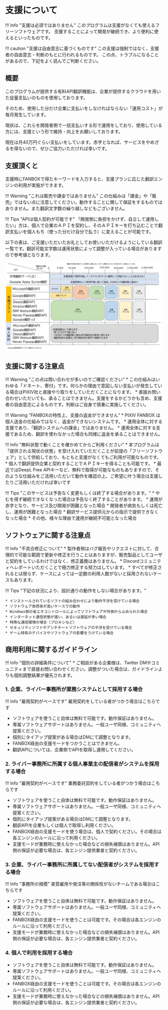 # 支援について

!!! Info "支援は必須ではありません"
    このプログラムは支援がなくても使えるフリーソフトウェアです。
    支援することによって開発が継続でき、より便利に使えるといったものです。

!!! caution "支援は自由意志に基づくものです"
    この支援は強制ではなく、支援者の自由意志・判断のもとに行われるものです。
    この点、トラブルになることがあるので、下記をよく読んでご判断ください。

## 概要
このプログラムが提供する有料API翻訳機能は、企業が提供するクラウドを用いた従量支払いのものを使用しております。

そのため、使用した分だけ企業に支払いをしなければならない「運用コスト」が毎月発生しています。

現状は、これらを開発者側で一括支払いする形で運用をしており、使用している方には、支援という形で維持・向上をお願いしております。

現在は月40万円ぐらい支払いをしています。赤字となれば、サービスをやめざるを得ないので、ぜひご協力いただければ幸いです。

## 支援頂くと
支援時にFANBOXで得たキーワードを入力すると、支援プランに応じた翻訳エンジンの利用が実施ができます。

!!! Warning "これは販売や課金ではありません"
    この仕組みは「課金」や「販売」ではない点に注意してください。動作することに関して保証をするものではありません。また翻訳文字数の繰り越しなどもございません。

!!! Tips "APIは個人契約が可能です"
    「開発側に負担をかけず、自立して運用したい」方は、個人で企業のＡＰＩを契約し、そのＡＰＩキーを打ち込むことで翻訳支払いを個人もち（使った分だけ自分で払う）に変えることが可能です。

以下の表は、ご支援いただいたお礼としてお使いいただけるようにしている翻訳一覧です。翻訳可能文字数は運用状態によって調整が入っている場合がありますので参考値となります。

![表](images/support_countermap.jpg)

## 支援に関する注意点

!!! Warning "この点は問い合わせが多いのでご確認ください"
    * この仕組みはいわゆる「ドネート、寄付」です。何らかの理由で意図しない支払いが発生している場合はPIXIV社と直接やり取りをしていただくことになります。
    * 直接お問い合わせいただいても、承ることはできません。支援をするかどうかも含め、支援者の自由意志によるものです。判断はご自身で慎重に実施してください。

!!! Warning "FANBOXの特性上、支援の返金ができません"
    * PIXIV FANBOX は個人送金の仕組みではなく、返金ができないシステムです。
    * 運用全体に対する支援であり、「翻訳システムへの課金」ではありません。
    * 運用全体に対する支援であるため、翻訳を使わなかった場合も同様に返金を承ることはできません。

!!! Info "無料状態で動くことを確かめてからご利用ください"
    * 本プログラムは「提供される現状の状態」を受け入れていただくことが前提の「フリーソフトウェア」として供給しており、もともと支援がなくてもご利用が可能なものです。
    * 個人で翻訳提供企業と契約することでＡＰＩキーを得ることも可能です。
    * 最近ではDeepL Free APIキーなど、無料で取得が可能なものもありますので、そのような仕組みをご活用いただいて動作を確認の上、ご希望に叶う場合は支援したりご活用いただければ幸いです

!!! Tips "このサービスは予告なく変更もしくは終了する場合があります。"
    * やむを得ず継続できなくなった場合は予告なく終了することがあります。
        * 運用が赤字となり、サービス及び開発が困難となった場合
        * 開発者が病気もしくは死亡し、運用が困難となった場合
        * 翻訳サービス提供元からの指示で提供できなくなった場合
        * その他、様々な理由で運用が継続不可能となった場合

## ソフトウェアに関する注意点

!!! Info "不具合修正について"
    * 製作者側はバグ報告やリクエストに対して、合理的で可能な範囲で更新や修正を行うことはありますが、販売製品としてユーザと契約をしているわけではなく、修正義務はありません。
    * Discordコミュニティへレポートいただくことで極力修正する努力はしています。
    * すべてが修正されるとは限らず、ケースによっては一定数の利用人数がないと採用されないケースもあります。

!!! Tips "下記の状況により、設計通りの動作をしない場合があります。"

    * インストールされているソフトの組み合わせにより動作干渉を受けている場合
    * ソフトウェア負荷率が高いケースでの動作
    * Windows側の省エネコントロールによってソフトウェアが外側から止められた場合
    * インターネット通信状態が遅い、あるいは遅延が多い場合
    * 特殊な通信環境の場合（プロキシなど）
    * セキュリティソフトやアンチチートソフトウェアの干渉を受けている場合
    * ゲーム特有のデバイスやソフトウェアの影響をうけている場合

## 商用利用に関するガイドライン

!!! Info "個別の詳細条件について"
    * ご相談がある企業様は、Twitter DMやコミュニティまで直接お問い合わせください。調整がついた場合は、ガイドラインよりも個別調整結果が優先されます。

### 1. 企業、ライバー事務所が業務システムとして採用する場合

!!! Info "雇用契約がベースです"
    雇用契約をしている者がつかう場合はこちらです

* ソフトウェアを使うこと自体は無料で可能です。動作保証はありません。
* 専属ソフトウェアサポートはありません。一般ユーザ同様、コミュニティへ提案ください。
* 個別にタイアップ提案がある場合はDMにて調整となります。
* FANBOX経由の支援モードをつかうことはできません。
* 翻訳APIについては、企業側でAPIを取得し運用してください。

### 2. ライバー事務所に所属する個人事業主の配信者がシステムを採用する場合

!!! Info "雇用契約がベースです"
    業務委託契約をしている者がつかう場合はこちらです

* ソフトウェアを使うこと自体は無料で可能です。動作保証はありません。
* 専属ソフトウェアサポートはありません。一般ユーザ同様、コミュニティへ提案ください。
* 個別にタイアップ提案がある場合はDMにて調整となります。
* 翻訳APIを企業もしくは個人で取得し利用ください。
* FANBOX経由の支援モードを使う場合は、個人で契約ください。その場合は各エンジンのルールに沿って利用ください。
* 支援モードが業務時に使えなかった場合などの損失補償はありません。API側の保証が必要な場合は、各エンジン提供業者と契約ください。

### 3. 企業、ライバー事務所に所属してない配信者がシステムを採用する場合

!!! Info "事務所の規模"
    実質雇用や発注等の関係性がないチームである場合はこちらです

* ソフトウェアを使うこと自体は無料で可能です。動作保証はありません。
* 専属ソフトウェアサポートはありません。一般ユーザ同様、コミュニティへ提案ください。
* FANBOX経由の支援モードを使うことは可能です。その場合は各エンジンのルールに沿って利用ください。
* 支援モードが業務時に使えなかった場合などの損失補償はありません。API側の保証が必要な場合は、各エンジン提供業者と契約ください。


### 4. 個人で利用を採用する場合

* ソフトウェアを使うこと自体は無料で可能です。動作保証はありません。
* 専属ソフトウェアサポートはありません。一般ユーザ同様、コミュニティへ提案ください。
* FANBOX経由の支援モードを使うことは可能です。その場合は各エンジンのルールに沿って利用ください。
* 支援モードが業務時に使えなかった場合などの損失補償はありません。API側の保証が必要な場合は、各エンジン提供業者と契約ください。
